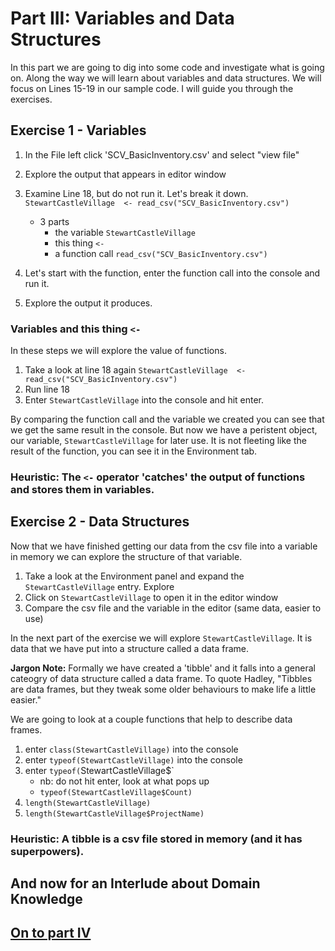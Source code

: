 
# Part III: Variables and Data Structures
In this part we are going to dig into some code and investigate what is going on. Along the way we will learn about variables and data structures. We will focus on Lines 15-19 in our sample code. I will guide you through the exercises.

## Exercise 1 - Variables
1. In the File left click 'SCV_BasicInventory.csv' and select "view file"
2. Explore the output that appears in editor window

3. Examine Line 18, but do not run it. Let's break it down.
`StewartCastleVillage  <- read_csv("SCV_BasicInventory.csv")`
    * 3 parts
      * the variable `StewartCastleVillage`
      * this thing `<-`
      * a function call `read_csv("SCV_BasicInventory.csv")`

4. Let's start with the function, enter the function call into the console and run it.
5. Explore the output it produces.

### Variables and this thing `<-`
In these steps we will explore the value of functions.
1. Take a look at line 18 again `StewartCastleVillage  <- read_csv("SCV_BasicInventory.csv")`
2. Run line 18
3. Enter `StewartCastleVillage` into the console and hit enter.

By comparing the function call and the variable we created you can see that we get the same result in the console. But now we have a peristent object, our variable, `StewartCastleVillage` for later use. It is not fleeting like the result of the function, you can see it in the Environment tab.

### Heuristic: The `<-` operator 'catches' the output of functions and stores them in variables.

## Exercise 2 - Data Structures
Now that we have finished getting our data from the csv file into a variable in memory we can explore the structure of that variable.


1. Take a look at the Environment panel and expand the `StewartCastleVillage` entry. Explore
2. Click on  `StewartCastleVillage` to open it in the editor window
3. Compare the csv file and the variable in the editor (same data, easier to use)

In the next part of the exercise we will explore `StewartCastleVillage`. It is data that we have put into a structure called a data frame.

**Jargon Note:** Formally we have created a 'tibble' and it falls into a general cateogry of data structure called a data frame. To quote Hadley, "Tibbles are data frames, but they tweak some older behaviours to make life a little easier."


We are going to look at a couple functions that help to describe data frames.

1. enter `class(StewartCastleVillage)` into the console
2. enter `typeof(StewartCastleVillage)` into the console
3. enter `typeof(`StewartCastleVillage$`
    * nb: do not hit enter, look at what pops up
    * `typeof(StewartCastleVillage$Count)`
5. `length(StewartCastleVillage)`
6. `length(StewartCastleVillage$ProjectName)`




### Heuristic: A tibble is a csv file stored in memory (and it has superpowers).


##
##

## And now for an Interlude about Domain Knowledge

##
##

## [On to part IV](https://github.com/alonzi/DAACS-Intro-to-R/blob/main/part-IV.md)
